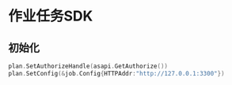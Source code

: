 # 作业任务SDK

## 初始化

``` go
plan.SetAuthorizeHandle(asapi.GetAuthorize())
plan.SetConfig(&job.Config{HTTPAddr:"http://127.0.0.1:3300"})
```